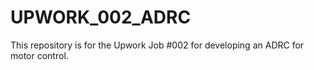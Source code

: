 # UPWORK_002_ADRC
This repository is for the Upwork Job #002 for developing an ADRC for motor control.
